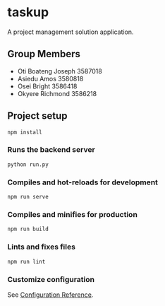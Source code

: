 # taskup
A project management solution application.


## Group Members
  - Oti Boateng Joseph     3587018
  - Asiedu Amos           3580818 
  - Osei Bright           3586418
  - Okyere Richmond        3586218 

## Project setup
```
npm install
```

### Runs the backend server
```
python run.py
```

### Compiles and hot-reloads for development
```
npm run serve
```

### Compiles and minifies for production
```
npm run build
```

### Lints and fixes files
```
npm run lint
```

### Customize configuration
See [Configuration Reference](https://cli.vuejs.org/config/).
